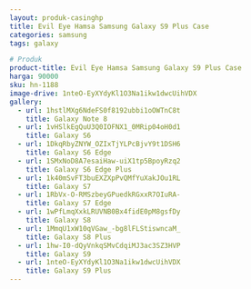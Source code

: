 ```yaml
---
layout: produk-casinghp
title: Evil Eye Hamsa Samsung Galaxy S9 Plus Case
categories: samsung
tags: galaxy

# Produk
product-title: Evil Eye Hamsa Samsung Galaxy S9 Plus Case
harga: 90000
sku: hn-1188
image-drive: 1nteO-EyXYdyKl1O3Na1ikw1dwcUihVDX
gallery:
  - url: 1hstlMXg6NdeFS0f8192ubbi1oOWTnC8t
    title: Galaxy Note 8
  - url: 1vHSlkEgQuU3Q0IOFNX1_0MRip04oH0d1
    title: Galaxy S6
  - url: 1DkqRbyZNYW_OZIxTjYLPcBjvY9t1DSH6
    title: Galaxy S6 Edge
  - url: 1SMxNoD8A7esaiHaw-uiX1tp5BpoyRzq2
    title: Galaxy S6 Edge Plus
  - url: 1k40mSvFT3buEXZXpPvQMfYuXakJOu1RL
    title: Galaxy S7
  - url: 1RbVx-O-RMSzbeyGPuedkRGxxR7OIuRA-
    title: Galaxy S7 Edge
  - url: 1wPfLmqXxkLRUVNB0Bx4fidE0pM8gsfDy
    title: Galaxy S8
  - url: 1MmqU1xW10qVGaw_-bg8lFLStiswncaM_
    title: Galaxy S8 Plus
  - url: 1hw-I0-dQyVnkqSMvCdqiMJ3ac3SZ3HVP
    title: Galaxy S9
  - url: 1nteO-EyXYdyKl1O3Na1ikw1dwcUihVDX
    title: Galaxy S9 Plus
---
```

